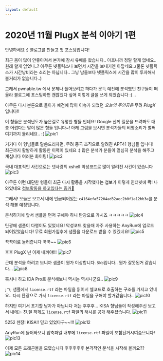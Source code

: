 ```yaml
---
layout: default
---
```


# 2020년 11월 PlugX 분석 이야기 1편


안녕하세요 :) 블로그를 만들고 첫 포스팅입니다!

최근 몸이 많이 안좋아져서 본가에 잠시 유배를 왔습니다..  아프니까 정말 할게 없네요.. 원래 할게 없었나..? 아무튼 넷플릭스나 보면서 시간을 보내기엔 아깝네요..(물론 넷플릭스가 시간낭비라는 소리는 아닙니다.. 그냥 남들보다 넷플릭스에 시간을 많이 투자해서 볼거리가 없습니다..) 

 그래서 pwnable.tw 에서 문제나 풀어보려고 하다가 문득 예전에 분석했던 친구들이 떠올라 블로그에 포스팅하면 괜찮겠다 싶어 이렇게 글을 쓰게 되었습니다 :( ..

아무튼 다시 본론으로  돌아가 예전에 많이 이슈가 되었던 *오늘의 주인공은* 무려 *PlugX* 입니다!!

이 형들은 분석난도가 높은걸로 유명한 형들 인데요! Google 신께 질문을 드려봐도 대충 어렵다는 말이 많은 형들 입니다~! 아래 그림을 보시면 분석가들의 비명소리가 벌써 여기까지 들리네요.. :(
![pic1](pic/2020%20-%2011%E1%84%8B%E1%85%AF%E1%86%AF%20PlugX%20%E1%84%8E%E1%85%B5%E1%86%AB%E1%84%80%E1%85%AE%E1%84%83%E1%85%B3%E1%86%AF/31CD68D1-9053-42DE-8D39-56D84987118E.png?raw=true)

거기다 이 형님들로 말씀드리자면, 무려 중국 조직으로 알려진 APT41 형님들 입니다! 최근까지 활발하게 활동한 이력이 있네요 :) 많은 분석가 분들이 열심히 분석을 해주고 계십니다 여러분 화이팅!
![pic2](pic/2020%20-%2011%E1%84%8B%E1%85%AF%E1%86%AF%20PlugX%20%E1%84%8E%E1%85%B5%E1%86%AB%E1%84%80%E1%85%AE%E1%84%83%E1%85%B3%E1%86%AF/8DA471A7-33E1-4E64-BE40-F0A7DE616CD1.png?raw=true)

국내 대표적인 사건으로는 넷사랑의 xshell 악성코드로 많이 알려진 사건이 있습니다
![pic3](pic/2020%20-%2011%E1%84%8B%E1%85%AF%E1%86%AF%20PlugX%20%E1%84%8E%E1%85%B5%E1%86%AB%E1%84%80%E1%85%AE%E1%84%83%E1%85%B3%E1%86%AF/4644F9BD-32A9-4FE4-83B7-CF4B628D0FF7.png?raw=true)

아무튼 이런 대단한 형들이 최근 다시 활동을 시작했다는 첩보가 이렇게 인터넷에 똭! 나와있네요 [첩보활동을 하고있다는 증거🌸](https://idchowto.com/wp-content/uploads/2020/11/%EC%B5%9C%EA%B7%BC_%EA%B8%B0%EC%97%85_%EB%8C%80%EC%83%81_%EB%9E%9C%EC%84%AC%EC%9B%A8%EC%96%B4_%EC%82%AC%EA%B3%A0%EC%82%AC%EB%A1%80_%EB%B0%8F_%EB%8C%80%EC%9D%91%EB%B0%A9%EC%95%88.pdf?raw=true)

그래서! 오늘은 보고서 내에 언급되어있는 `c4164efa57204ad32aec2b0f1a12bb3a`를 분석 해볼 예정입니다.

분석하기에 앞서 샘플을 먼저 구해야 하니 탄광으로 가시죠 ㅋㅋㅋㅋㅋ 
![pic4](pic/2020%20-%2011%E1%84%8B%E1%85%AF%E1%86%AF%20PlugX%20%E1%84%8E%E1%85%B5%E1%86%AB%E1%84%80%E1%85%AE%E1%84%83%E1%85%B3%E1%86%AF/images.jpg?raw=true)

탄광에 샘플이 다행이도 있었네요! 악성코드 찾을때 자주 사용하는 AnyRun에 업로드 되어있었습니다! 무료 회원가입후에 샘플을 다운로드 받을 수 있겠네요! 
![pic5](pic/2020%20-%2011%E1%84%8B%E1%85%AF%E1%86%AF%20PlugX%20%E1%84%8E%E1%85%B5%E1%86%AB%E1%84%80%E1%85%AE%E1%84%83%E1%85%B3%E1%86%AF/F3DE275A-C6CD-4CD4-ADCE-FC36DDC6C128.png?raw=true)

꾹꾹이로 눌러줍니다 꾹꾹~~
![pic6](pic/2020%20-%2011%E1%84%8B%E1%85%AF%E1%86%AF%20PlugX%20%E1%84%8E%E1%85%B5%E1%86%AB%E1%84%80%E1%85%AE%E1%84%83%E1%85%B3%E1%86%AF/%E1%84%89%E1%85%B3%E1%84%8F%E1%85%B3%E1%84%85%E1%85%B5%E1%86%AB%E1%84%89%E1%85%A3%E1%86%BA%202020-12-20%20%E1%84%8B%E1%85%A9%E1%84%92%E1%85%AE%208.11.32.png?raw=true)

후후 PlugX 넌 이제 내꺼야!!!
![pic7](pic/2020%20-%2011%E1%84%8B%E1%85%AF%E1%86%AF%20PlugX%20%E1%84%8E%E1%85%B5%E1%86%AB%E1%84%80%E1%85%AE%E1%84%83%E1%85%B3%E1%86%AF/M_z7aBweTyQciLg-8_Oo99_YAC3VptwE0SvWMLOA2MKTSzAwUH3tXa36mvVcD2e-3SUFK3qDHEihg9NI5Nh3jyaYlWKtaS6WID3OwkWrkg3fAR-ri3B7nH24Ge8_aIIFa9ctCji347deFoCssZHDIIEqndEqFomyB9tBtQ9czgyGfyTK0l-aqA.jpg?raw=true)

근데 분석을 하려고 보니까 샘플이 뭔가 이상합니다. `5kb`입니다.. 뭔가 잘못된거 같습니다…
![pic8](pic/2020%20-%2011%E1%84%8B%E1%85%AF%E1%86%AF%20PlugX%20%E1%84%8E%E1%85%B5%E1%86%AB%E1%84%80%E1%85%AE%E1%84%83%E1%85%B3%E1%86%AF/9F5282E7-F8B8-4463-9B07-E40106AA3758.png?raw=true)

혹시나 하고 IDA Pro로 분석해보니 역시는 역시나군요.. 
![pic9](pic/2020%20-%2011%E1%84%8B%E1%85%AF%E1%86%AF%20PlugX%20%E1%84%8E%E1%85%B5%E1%86%AB%E1%84%80%E1%85%AE%E1%84%83%E1%85%B3%E1%86%AF/El7ZJwxT8XckldAsGHV9Z0U7XZJlYfOXdXWUh1lMJ2hYGTP5e1T4fvAB_nBChvsQ0-GTlfFpaI8G6IEkHz5Aao8qOcfNh_3H7NYZRozhaftgliH_Ary5yHeTUxHaz5KUkhuD3pgxy0eZ27MT3wQZonGvYQr7UCdDrqE5WQ.jpg?raw=true)

;ㄱ; 샘플에서 `license.rtf` 라는 파일을 읽어서 쉘코드로 호출하는 구조를 가지고 있네요.. 다시 탄광으로 가서 `license.rtf` 라는 파일을 구해야 할거같습니다.. 
![pic10](pic/2020%20-%2011%E1%84%8B%E1%85%AF%E1%86%AF%20PlugX%20%E1%84%8E%E1%85%B5%E1%86%AB%E1%84%80%E1%85%AE%E1%84%83%E1%85%B3%E1%86%AF/7D81BF1E-D100-4F99-91DD-F8C9236386CF.png?raw=true)

하지만 여기서 포기할 남자가 아닙니다 저는  후후후… KISA 형님들이 작성해주신 보고서 내에는 친.절 하게도 `license.rtf` 파일의 해시를 공개 해주셨습니다. 
![pic11](pic/2020%20-%2011%E1%84%8B%E1%85%AF%E1%86%AF%20PlugX%20%E1%84%8E%E1%85%B5%E1%86%AB%E1%84%80%E1%85%AE%E1%84%83%E1%85%B3%E1%86%AF/7C8AD25F-87E0-4ED1-A23B-7BDE004F79DF.png?raw=true)

5252 젠장! KISA!! 믿고 있었다구~~!!!
![pic12](pic/2020%20-%2011%E1%84%8B%E1%85%AF%E1%86%AF%20PlugX%20%E1%84%8E%E1%85%B5%E1%86%AB%E1%84%80%E1%85%AE%E1%84%83%E1%85%B3%E1%86%AF/51428D18-A059-4C5F-9DAC-79957B3AC225.png?raw=true)

AnyRun에 들어와보니 압축파일 내부에 `license.rtf` 파일이 포함된거시여슴므니다!
![pic13](pic/2020%20-%2011%E1%84%8B%E1%85%AF%E1%86%AF%20PlugX%20%E1%84%8E%E1%85%B5%E1%86%AB%E1%84%80%E1%85%AE%E1%84%83%E1%85%B3%E1%86%AF/D92A8F77-9268-499C-B61C-72A2E69A86E8.png?raw=true)

이제 모든 드래곤볼을 모였습니다 후후후후후 본격적인 분석을 시작해 볼까요??
![pic14](pic/2020%20-%2011%E1%84%8B%E1%85%AF%E1%86%AF%20PlugX%20%E1%84%8E%E1%85%B5%E1%86%AB%E1%84%80%E1%85%AE%E1%84%83%E1%85%B3%E1%86%AF/1D54B690-201C-4368-9DFE-93945163452F.png?raw=true)